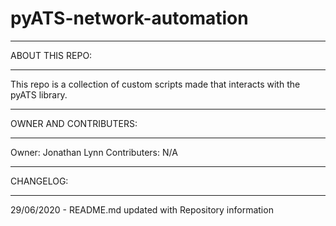 # pyATS-network-automation

*****************************
ABOUT THIS REPO:
*****************************

This repo is a collection of custom scripts made that interacts with the pyATS library.

*****************************
OWNER AND CONTRIBUTERS:
*****************************

Owner: Jonathan Lynn
Contributers: N/A

*****************************
CHANGELOG:
*****************************

29/06/2020 - README.md updated with Repository information

